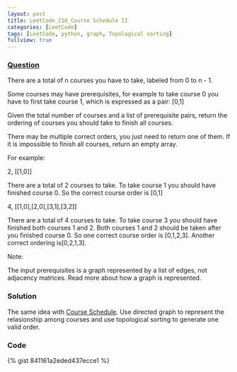 ```yaml
---
layout: post
title: LeetCode_210_Course Schedule II
categories: [LeetCode]
tags: [LeetCode, python, graph, Topological sorting]
fullview: true
---
```

### [Question](https://leetcode.com/problems/course-schedule-ii/)
There are a total of n courses you have to take, labeled from 0 to n - 1.

Some courses may have prerequisites, for example to take course 0 you have to first take course 1, which is expressed as a pair: [0,1]

Given the total number of courses and a list of prerequisite pairs, return the ordering of courses you should take to finish all courses.

There may be multiple correct orders, you just need to return one of them. If it is impossible to finish all courses, return an empty array.

For example:

2, [[1,0]]
	
There are a total of 2 courses to take. To take course 1 you should have finished course 0. So the correct course order is [0,1]
	
4, [[1,0],[2,0],[3,1],[3,2]]
	
There are a total of 4 courses to take. To take course 3 you should have finished both courses 1 and 2. Both courses 1 and 2 should be taken after you finished course 0. So one correct course order is [0,1,2,3]. Another correct ordering is[0,2,1,3].

Note:

The input prerequisites is a graph represented by a list of edges, not adjacency matrices. Read more about how a graph is represented.

### Solution
The same idea with [Course Schedule](http://qianrenzhou.me/leetcode/2016/01/01/LeetCode_207_Course%20Schedule.html). Use directed graph to represent the relasionship among courses and use topological sorting to generate one valid order. 
           
### Code
{% gist 841161a2eded437ecce1 %}
